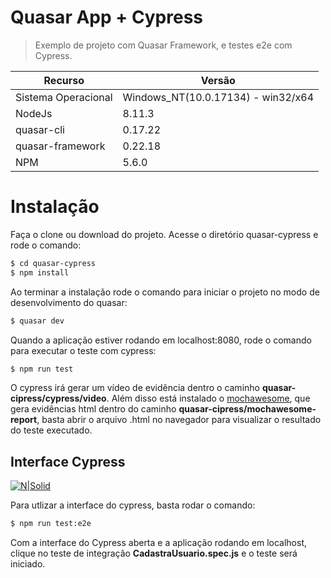 # Quasar App + Cypress 

> Exemplo de projeto com Quasar Framework, e testes e2e com Cypress.

| Recurso | Versão |
| ------ | ------ |
| Sistema Operacional |  Windows_NT(10.0.17134) - win32/x64 |
| NodeJs | 8.11.3 |
| quasar-cli | 0.17.22 |
| quasar-framework | 0.22.18 |
| NPM | 5.6.0 |

# Instalação

Faça o clone ou download do projeto.
Acesse o diretório quasar-cypress e rode o comando:

```sh
$ cd quasar-cypress
$ npm install 
```

Ao terminar a instalação rode o comando para iniciar o projeto no modo de desenvolvimento do quasar:
```sh
$ quasar dev
```

Quando a aplicação estiver rodando em localhost:8080, rode o comando para executar o teste com cypress:
```sh
$ npm run test
```
O cypress irá gerar um vídeo de evidência dentro o caminho **quasar-cipress/cypress/video**.
Além disso está instalado o [mochawesome](https://www.npmjs.com/package/mochawesome), que gera evidências html dentro do caminho **quasar-cipress/mochawesome-report**, basta abrir o arquivo .html no navegador para visualizar o resultado do teste executado.

## Interface Cypress

[![N|Solid](https://www.cypress.io/img/cypress-test-runner-gui-in-browser.201beeab.png)]() 

Para utlizar a interface do cypress, basta rodar o comando:

```sh
$ npm run test:e2e
```

Com a interface do Cypress aberta e a aplicação rodando em localhost, clique no teste de integração **CadastraUsuario.spec.js** e o teste será iniciado.